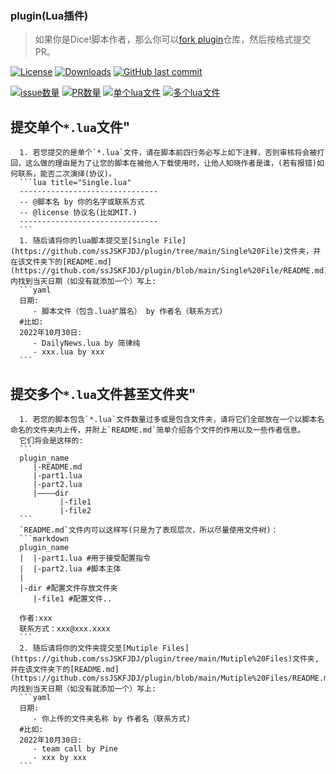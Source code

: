### plugin(Lua插件)

> 如果你是Dice!脚本作者，那么你可以[fork plugin](https://github.com/ssJSKFJDJ/plugin/fork)仓库，然后按格式提交PR。

[![License](https://img.shields.io/github/license/ssJSKFJDJ/plugin.svg)](http://www.gnu.org/licenses)
[![Downloads](https://img.shields.io/github/downloads/ssJSKFJDJ/plugin/total.svg)](https://github.com/ssJSKFJDJ/plugin/releases)
[![GitHub last commit](https://img.shields.io/github/last-commit/ssJSKFJDJ/plugin.svg)](https://github.com/ssJSKFJDJ/plugin/commits)

[![issue数量](https://img.shields.io/github/issues/ssJSKFJDJ/plugin.svg)](https://github.com/ssJSKFJDJ/plugin/issues)
[![PR数量](https://img.shields.io/github/issues-pr/ssJSKFJDJ/plugin.svg)](https://github.com/ssJSKFJDJ/plugin/pulls)
[![单个lua文件](https://img.shields.io/github/directory-file-count/ssJSKFJDJ/plugin/Single%20File?extension=lua&label=Single%20Lua%20File&type=file)](https://github.com/ssJSKFJDJ/plugin/tree/main/Single%20File)
[![多个lua文件](https://img.shields.io/github/directory-file-count/ssJSKFJDJ/plugin/Mutiple%20Files?label=Mutiple%20lua%20File&type=dir)](https://github.com/ssJSKFJDJ/plugin/tree/main/Single%20File)

## 提交单个`*.lua`文件"

      1. 若您提交的是单个`*.lua`文件，请在脚本前四行务必写上如下注释，否则审核将会被打回，这么做的理由是为了让您的脚本在被他人下载使用时，让他人知晓作者是谁，(若有报错)如何联系，能否二次演绎(协议)。
      ```lua title="Single.lua"
      -------------------------------
      -- @脚本名 by 你的名字或联系方式
      -- @license 协议名(比如MIT.)
      -------------------------------
      ```
      1. 随后请将你的lua脚本提交至[Single File](https://github.com/ssJSKFJDJ/plugin/tree/main/Single%20File)文件夹，并在该文件夹下的[README.md](https://github.com/ssJSKFJDJ/plugin/blob/main/Single%20File/README.md)内找到当天日期（如没有就添加一个）写上:
      ```yaml
      日期:
         - 脚本文件（包含.lua扩展名） by 作者名（联系方式)
      #比如:
      2022年10月30日:
         - DailyNews.lua by 简律纯
         - xxx.lua by xxx
      ```

## 提交多个`*.lua`文件甚至文件夹"

      1. 若您的脚本包含`*.lua`文件数量过多或是包含文件夹，请将它们全部放在一个以脚本名命名的文件夹内上传，并附上`README.md`简单介绍各个文件的作用以及一些作者信息。
      它们将会是这样的:
      ```
      plugin_name
         |-README.md
         |-part1.lua
         |-part2.lua
         |————dir
               |-file1
               |-file2
      ```
      `README.md`文件内可以这样写(只是为了表现层次，所以尽量使用文件树)：
      ```markdown
      plugin_name
      |  |-part1.lua #用于接受配置指令
      |  |-part2.lua #脚本主体
      |
      |-dir #配置文件存放文件夹
         |-file1 #配置文件..
      
      作者:xxx
      联系方式：xxx@xxx.xxxx
      ```
      2. 随后请将你的文件夹提交至[Mutiple Files](https://github.com/ssJSKFJDJ/plugin/tree/main/Mutiple%20Files)文件夹,并在该文件夹下的[README.md](https://github.com/ssJSKFJDJ/plugin/blob/main/Mutiple%20Files/README.md)内找到当天日期（如没有就添加一个）写上:
      ```yaml
      日期:
         - 你上传的文件夹名称 by 作者名（联系方式)
      #比如:
      2022年10月30日:
         - team call by Pine
         - xxx by xxx
      ```
